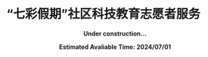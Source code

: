 # “七彩假期”社区科技教育志愿者服务

<b><center> Under construction... </center></b>

<b><center> Estimated Avaliable Time: 2024/07/01 </center></b>